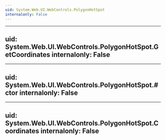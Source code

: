 ```yaml
---
uid: System.Web.UI.WebControls.PolygonHotSpot
internalonly: False
---
```


---
uid: System.Web.UI.WebControls.PolygonHotSpot.GetCoordinates
internalonly: False
---

---
uid: System.Web.UI.WebControls.PolygonHotSpot.#ctor
internalonly: False
---

---
uid: System.Web.UI.WebControls.PolygonHotSpot.Coordinates
internalonly: False
---

